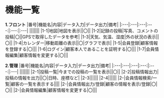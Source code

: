 # 機能一覧

**1.フロント**
|番号|機能名|内容|データ入力|データ出力|備考|
|:---|:---|:---|:---:|:---:|:---|
|||||||
|1-1|地図|地図を表示||〇||
|1-2|記録の投稿|写真、コメントの投稿|〇||GPSで取得したデータを参考|
|1-3|天気、気温、湿度|外の状況の表示||〇||
|1-4|カレンダー|移動距離の表示||〇|グラフで表示|
|1-5|会員登録|顧客情報を登録する|〇|||
|1-6|ログイン|顧客本人であることを証明する|〇|||
|1-7|会員情報編集|顧客情報を変更する|〇|||

**2.管理**
|番号|機能名|内容|データ入力|データ出力|備考|
|:---|:---|:---|:---:|:---:|:---|
|||||||
|2-1|投稿一覧|今までの投稿の一覧を表示||〇||
|2-2|投稿情報出力|投稿の情報を出力||〇|日時、座標など|
|2-3||||||
|2-4||||||
|2-|会員情報検索/一覧|顧客の一覧を表示する||||
|2-|会員情報出力/登録|顧客の情報を表示/登録|〇|〇||
|2-|会員情報編集|顧客情報を変更する|〇|||
